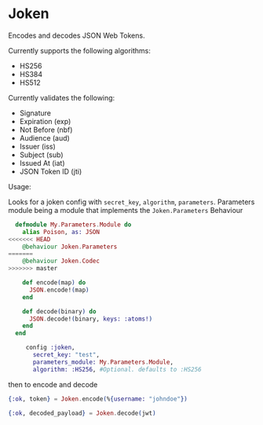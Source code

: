 Joken
=====

Encodes and decodes JSON Web Tokens.

Currently supports the following algorithms:

* HS256
* HS384
* HS512

Currently validates the following:

* Signature
* Expiration (exp)
* Not Before (nbf)
* Audience (aud)
* Issuer (iss)
* Subject (sub)
* Issued At (iat)
* JSON Token ID (jti)


Usage:

Looks for a joken config with `secret_key`, `algorithm`, `parameters`. Parameters module being a module that implements the `Joken.Parameters` Behaviour

```elixir
  defmodule My.Parameters.Module do
    alias Poison, as: JSON
<<<<<<< HEAD
    @behaviour Joken.Parameters
=======
    @behaviour Joken.Codec
>>>>>>> master

    def encode(map) do
      JSON.encode!(map)
    end

    def decode(binary) do
      JSON.decode!(binary, keys: :atoms!)
    end
  end
```

```elixir
     config :joken,
       secret_key: "test",
       parameters_module: My.Parameters.Module,
       algorithm: :HS256, #Optional. defaults to :HS256
```

then to encode and decode

```elixir
{:ok, token} = Joken.encode(%{username: "johndoe"})

{:ok, decoded_payload} = Joken.decode(jwt)
```
